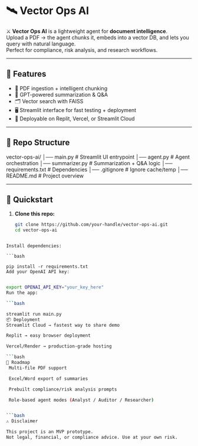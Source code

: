 # 🛰️ Vector Ops AI

⚔️ **Vector Ops AI** is a lightweight agent for **document intelligence**.  
Upload a PDF → the agent chunks it, embeds into a vector DB, and lets you query with natural language.  
Perfect for compliance, risk analysis, and research workflows.

---

## 🔧 Features
- 📑 PDF ingestion + intelligent chunking
- 🧠 GPT-powered summarization & Q&A
- 🗂️ Vector search with FAISS
- 🖥️ Streamlit interface for fast testing + deployment
- 🚀 Deployable on Replit, Vercel, or Streamlit Cloud

---

## 📂 Repo Structure
vector-ops-ai/
│── main.py # Streamlit UI entrypoint
│── agent.py # Agent orchestration
│── summarizer.py # Summarization + Q&A logic
│── requirements.txt # Dependencies
│── .gitignore # Ignore cache/temp
│── README.md # Project overview

---

## 🚀 Quickstart

1. **Clone this repo:**
   ```bash
   git clone https://github.com/your-handle/vector-ops-ai.git
   cd vector-ops-ai
```
   
Install dependencies:

```bash

pip install -r requirements.txt
Add your OpenAI API key:
```


```bash

export OPENAI_API_KEY="your_key_here"
Run the app:

```bash

streamlit run main.py
📦 Deployment
Streamlit Cloud → fastest way to share demo

Replit → easy browser deployment

Vercel/Render → production-grade hosting

```bash
🎯 Roadmap
 Multi-file PDF support

 Excel/Word export of summaries

 Prebuilt compliance/risk analysis prompts

 Role-based agent modes (Analyst / Auditor / Researcher)


```bash
⚠️ Disclaimer

This project is an MVP prototype.
Not legal, financial, or compliance advice. Use at your own risk.
